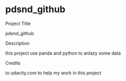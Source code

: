 # pdsnd_github

Project Title

pdsnd_github

Description

this project use panda and python to anlazy some data

Credits

to udacity.com to help my work in this project

